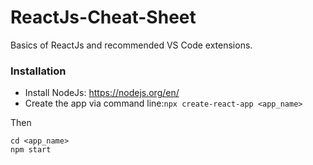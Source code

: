 # ReactJs-Cheat-Sheet
Basics of ReactJs and recommended VS Code extensions.

### Installation

* Install NodeJs: https://nodejs.org/en/
* Create the app via command line:`npx create-react-app <app_name>`

Then
```
cd <app_name>
npm start
```


